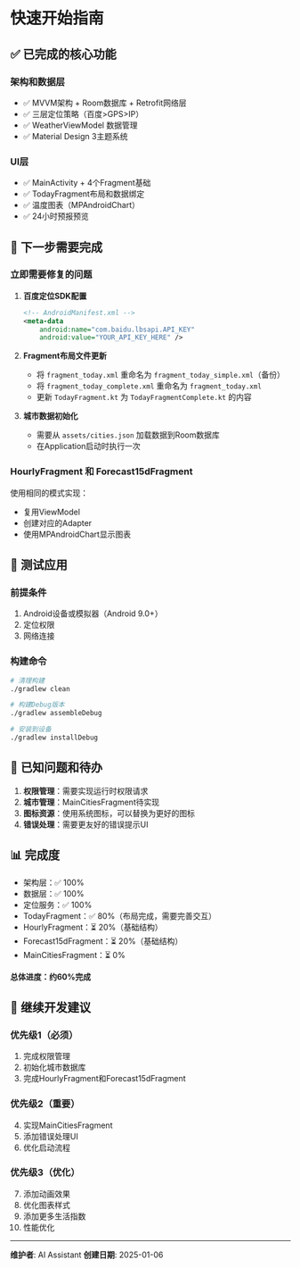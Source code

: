 # 快速开始指南

## ✅ 已完成的核心功能

### 架构和数据层
- ✅ MVVM架构 + Room数据库 + Retrofit网络层
- ✅ 三层定位策略（百度>GPS>IP）
- ✅ WeatherViewModel 数据管理
- ✅ Material Design 3主题系统

### UI层
- ✅ MainActivity + 4个Fragment基础
- ✅ TodayFragment布局和数据绑定
- ✅ 温度图表（MPAndroidChart）
- ✅ 24小时预报预览

## 🔧 下一步需要完成

### 立即需要修复的问题

1. **百度定位SDK配置**
   ```xml
   <!-- AndroidManifest.xml -->
   <meta-data
       android:name="com.baidu.lbsapi.API_KEY"
       android:value="YOUR_API_KEY_HERE" />
   ```

2. **Fragment布局文件更新**
   - 将 `fragment_today.xml` 重命名为 `fragment_today_simple.xml`（备份）
   - 将 `fragment_today_complete.xml` 重命名为 `fragment_today.xml`
   - 更新 `TodayFragment.kt` 为 `TodayFragmentComplete.kt` 的内容

3. **城市数据初始化**
   - 需要从 `assets/cities.json` 加载数据到Room数据库
   - 在Application启动时执行一次

### HourlyFragment 和 Forecast15dFragment

使用相同的模式实现：
- 复用ViewModel
- 创建对应的Adapter
- 使用MPAndroidChart显示图表

## 📱 测试应用

### 前提条件
1. Android设备或模拟器（Android 9.0+）
2. 定位权限
3. 网络连接

### 构建命令
```bash
# 清理构建
./gradlew clean

# 构建Debug版本
./gradlew assembleDebug

# 安装到设备
./gradlew installDebug
```

## 🐛 已知问题和待办

1. **权限管理**：需要实现运行时权限请求
2. **城市管理**：MainCitiesFragment待实现
3. **图标资源**：使用系统图标，可以替换为更好的图标
4. **错误处理**：需要更友好的错误提示UI

## 📊 完成度

- 架构层：✅ 100%
- 数据层：✅ 100%
- 定位服务：✅ 100%
- TodayFragment：✅ 80%（布局完成，需要完善交互）
- HourlyFragment：⏳ 20%（基础结构）
- Forecast15dFragment：⏳ 20%（基础结构）
- MainCitiesFragment：⏳ 0%

**总体进度：约60%完成**

## 🚀 继续开发建议

### 优先级1（必须）
1. 完成权限管理
2. 初始化城市数据库
3. 完成HourlyFragment和Forecast15dFragment

### 优先级2（重要）
4. 实现MainCitiesFragment
5. 添加错误处理UI
6. 优化启动流程

### 优先级3（优化）
7. 添加动画效果
8. 优化图表样式
9. 添加更多生活指数
10. 性能优化

---

**维护者**: AI Assistant
**创建日期**: 2025-01-06

